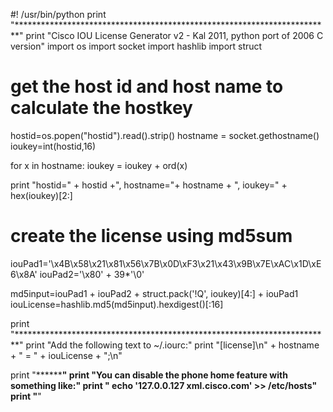 #! /usr/bin/python
print "************************************************************************"
print "Cisco IOU License Generator v2 - Kal 2011, python port of 2006 C version"
import os
import socket
import hashlib
import struct

# get the host id and host name to calculate the hostkey
hostid=os.popen("hostid").read().strip()
hostname = socket.gethostname()
ioukey=int(hostid,16)

for x in hostname:
	ioukey = ioukey + ord(x)

print "hostid=" + hostid +", hostname="+ hostname + ", ioukey=" + hex(ioukey)[2:]

# create the license using md5sum
iouPad1='\x4B\x58\x21\x81\x56\x7B\x0D\xF3\x21\x43\x9B\x7E\xAC\x1D\xE6\x8A'
iouPad2='\x80' + 39*'\0'

md5input=iouPad1 + iouPad2 + struct.pack('!Q', ioukey)[4:] + iouPad1
iouLicense=hashlib.md5(md5input).hexdigest()[:16]

print "************************************************************************"
print "Add the following text to ~/.iourc:"
print "[license]\n" + hostname + " = " + iouLicense + ";\n"

print "************************************************************************"
print "You can disable the phone home feature with something like:"
print " echo '127.0.0.127 xml.cisco.com' >> /etc/hosts"
print "******************************************************************"
